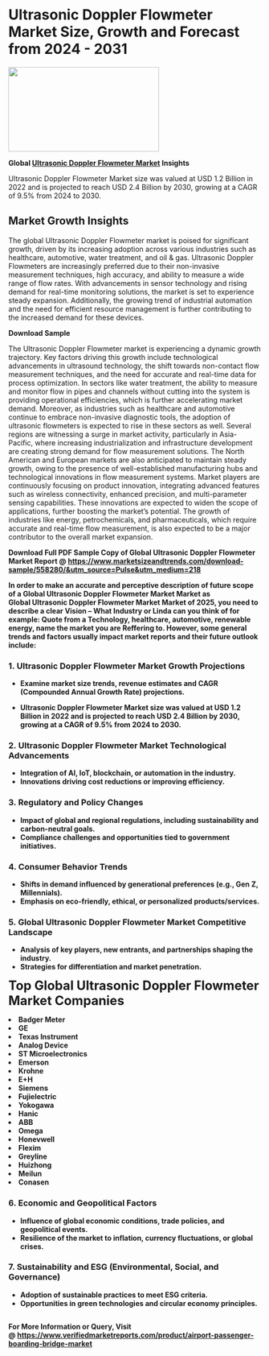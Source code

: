 <H1>Ultrasonic Doppler Flowmeter Market Size, Growth and Forecast from 2024 - 2031</H1><img class="aligncenter size-medium wp-image-584254" src="https://thirdeyenews.in/wp-content/uploads/2024/09/Global-Market-Research-300x168.jpeg" alt="" width="300" height="168" /><p><strong>Global&nbsp;<a href="https://www.marketsizeandtrends.com/download-sample/558280/&amp;utm_source=Pulse&amp;utm_medium=218">Ultrasonic Doppler Flowmeter Market</a> Insights</strong></p><p>Ultrasonic Doppler Flowmeter Market size was valued at USD 1.2 Billion in 2022 and is projected to reach USD 2.4 Billion by 2030, growing at a CAGR of 9.5% from 2024 to 2030.</p><p><h2>Market Growth Insights</h2> <p>The global Ultrasonic Doppler Flowmeter market is poised for significant growth, driven by its increasing adoption across various industries such as healthcare, automotive, water treatment, and oil & gas. Ultrasonic Doppler Flowmeters are increasingly preferred due to their non-invasive measurement techniques, high accuracy, and ability to measure a wide range of flow rates. With advancements in sensor technology and rising demand for real-time monitoring solutions, the market is set to experience steady expansion. Additionally, the growing trend of industrial automation and the need for efficient resource management is further contributing to the increased demand for these devices.</p> <p><strong>Download Sample</strong></p> <p>The Ultrasonic Doppler Flowmeter market is experiencing a dynamic growth trajectory. Key factors driving this growth include technological advancements in ultrasound technology, the shift towards non-contact flow measurement techniques, and the need for accurate and real-time data for process optimization. In sectors like water treatment, the ability to measure and monitor flow in pipes and channels without cutting into the system is providing operational efficiencies, which is further accelerating market demand. Moreover, as industries such as healthcare and automotive continue to embrace non-invasive diagnostic tools, the adoption of ultrasonic flowmeters is expected to rise in these sectors as well. Several regions are witnessing a surge in market activity, particularly in Asia-Pacific, where increasing industrialization and infrastructure development are creating strong demand for flow measurement solutions. The North American and European markets are also anticipated to maintain steady growth, owing to the presence of well-established manufacturing hubs and technological innovations in flow measurement systems. Market players are continuously focusing on product innovation, integrating advanced features such as wireless connectivity, enhanced precision, and multi-parameter sensing capabilities. These innovations are expected to widen the scope of applications, further boosting the market’s potential. The growth of industries like energy, petrochemicals, and pharmaceuticals, which require accurate and real-time flow measurement, is also expected to be a major contributor to the overall market expansion.</p> <p><strong></p><p><span class=""><strong>Download Full PDF Sample Copy of Global Ultrasonic Doppler Flowmeter Market Report</strong> @ <a href="https://www.marketsizeandtrends.com/download-sample/558280/&amp;utm_source=Pulse&amp;utm_medium=218" target="_blank">https://www.marketsizeandtrends.com/download-sample/558280/&amp;utm_source=Pulse&amp;utm_medium=218</a></span></p><p>In order to make an accurate and perceptive description of future scope of a Global&nbsp;Ultrasonic Doppler Flowmeter Market Market as Global&nbsp;Ultrasonic Doppler Flowmeter Market Market of 2025, you need to describe a clear Vision &ndash; What Industry or Linda can you think of for example: Quote from a Technology, healthcare, automotive, renewable energy, name the market you are Reffering to. However, some general trends and factors usually impact market reports and their future outlook include:</p><h3>1.&nbsp;<strong>Ultrasonic Doppler Flowmeter Market Growth Projections</strong></h3><ul><li>Examine market size trends, revenue estimates and CAGR (Compounded Annual Growth Rate) projections.</li><li><p>Ultrasonic Doppler Flowmeter Market size was valued at USD 1.2 Billion in 2022 and is projected to reach USD 2.4 Billion by 2030, growing at a CAGR of 9.5% from 2024 to 2030.</p></li></ul><h3>2.&nbsp;<strong>Ultrasonic Doppler Flowmeter Market Technological Advancements</strong></h3><ul><li>Integration of AI, IoT, blockchain, or automation in the industry.</li><li>Innovations driving cost reductions or improving efficiency.</li></ul><h3>3.&nbsp;<strong>Regulatory and Policy Changes</strong></h3><ul><li>Impact of global and regional regulations, including sustainability and carbon-neutral goals.</li><li>Compliance challenges and opportunities tied to government initiatives.</li></ul><h3>4.&nbsp;<strong>Consumer Behavior Trends</strong></h3><ul><li>Shifts in demand influenced by generational preferences (e.g., Gen Z, Millennials).</li><li>Emphasis on eco-friendly, ethical, or personalized products/services.</li></ul><h3>5.&nbsp;<strong>Global Ultrasonic Doppler Flowmeter Market Competitive Landscape</strong></h3><ul><li>Analysis of key players, new entrants, and partnerships shaping the industry.</li><li>Strategies for differentiation and market penetration.</li></ul><p data-pm-slice="1 1 []"><span style="color: inherit; font-family: inherit; font-size: 25px;">Top Global Ultrasonic Doppler Flowmeter Market Companies</span></p><div class="" data-test-id=""><p><li>Badger Meter</li><li> GE</li><li> Texas Instrument</li><li> Analog Device</li><li> ST Microelectronics</li><li> Emerson</li><li> Krohne</li><li> E+H</li><li> Siemens</li><li> Fujielectric</li><li> Yokogawa</li><li> Hanic</li><li> ABB</li><li> Omega</li><li> Honevwell</li><li> Flexim</li><li> Greyline</li><li> Huizhong</li><li> Meilun</li><li> Conasen</li></p></div><h3>6.&nbsp;<strong>Economic and Geopolitical Factors</strong></h3><ul><li>Influence of global economic conditions, trade policies, and geopolitical events.</li><li>Resilience of the market to inflation, currency fluctuations, or global crises.</li></ul><h3>7.&nbsp;<strong>Sustainability and ESG (Environmental, Social, and Governance)</strong></h3><ul><li>Adoption of sustainable practices to meet ESG criteria.</li><li>Opportunities in green technologies and circular economy principles.</li></ul><h2><strong style="font-size: 14px;">For More Information or Query, Visit @&nbsp;</strong><a style="background-color: #ffffff; font-size: 14px;" href="https://www.marketsizeandtrends.com/report/ultrasonic-doppler-flowmeter-market/" target="_blank">https://www.verifiedmarketreports.com/product/airport-passenger-boarding-bridge-market</a></h2>
